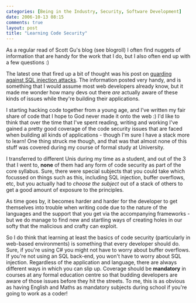 ```yaml
---
categories: [Being in the Industry, Security, Software Development]
date: 2006-10-13 08:15
comments: true
layout: post
title: "Learning Code Security"
---
```

As a regular read of Scott Gu's blog (see blogroll) I often find nuggets of information that are handy for the work that I do, but I also often end up with a few questions :)

The latest one that fired up a bit of thought was his post on <a href="http://weblogs.asp.net/scottgu/archive/posts/Tip_2F00_Trick_3A00_-Guard-Against-SQL-Injection-Attacks.aspx" title="Guard Against SQL Injection Attacks" target="_blank">guarding against SQL injection attacks</a>.  The information posted very handy, and is something that I would assume most web developers already know, but it made me wonder how many devs out there <em>are</em> actually aware of these kinds of issues while they're building their applications.

I starting hacking code together from a young age, and I've written my fair share of code that I hope to God never made it onto the web :) I'd like to think that over the time that I've spent reading, writing and working I've gained a pretty good coverage of the code security issues that are faced when building all kinds of applications - though I'm sure I have a stack more to learn! One thing struck me though, and that was that almost none of this stuff was covered during my course of formal study at University.

I transferred to different Unis during my time as a student, and out of the 3 that I went to, <strong>none</strong> of them had any form of code security as part of the core syllabus. Sure, there were special subjects that you could take which focussed on things such as this, including SQL injection, buffer overflows, etc, but you actually had to <em>choose the subject</em> out of a stack of others to get a good amount of exposure to the principles.

As time goes by, it becomes harder and harder for the developer to get themselves into trouble when writing code due to the nature of the languages and the support that you get via the accompanying frameworks - but we do manage to find new and startling ways of creating holes in our softy that the malicious and crafty can exploit.

So I do think that learning at least the basics of code security (particularly in web-based environments) is something that every developer should do.  Sure, if you're using C# you might not have to worry about buffer overflows. If you're not using an SQL back-end, you won't have to worry about SQL injection. Regardless of the application and language, there are always different ways in which you can slip up. Coverage should be <strong>mandatory</strong> in courses at any formal education centre so that budding developers are aware of those issues before they hit the streets. To me, this is as obvious as having English and Maths as mandatory subjects during school if you're going to work as a coder!
